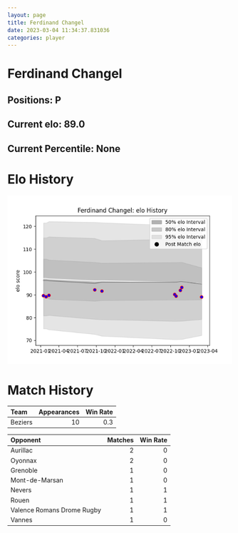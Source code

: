 ```yaml
---  
layout: page  
title: Ferdinand Changel  
date: 2023-03-04 11:34:37.831036  
categories: player  
---
```

# Ferdinand Changel

## Positions: P

## Current elo: 89.0

## Current Percentile: None

# Elo History


![elo history](history_FerdinandChangel.png)
# Match History


| Team    |   Appearances |   Win Rate |
|:--------|--------------:|-----------:|
| Beziers |            10 |        0.3 |

| Opponent                   |   Matches |   Win Rate |
|:---------------------------|----------:|-----------:|
| Aurillac                   |         2 |          0 |
| Oyonnax                    |         2 |          0 |
| Grenoble                   |         1 |          0 |
| Mont-de-Marsan             |         1 |          0 |
| Nevers                     |         1 |          1 |
| Rouen                      |         1 |          1 |
| Valence Romans Drome Rugby |         1 |          1 |
| Vannes                     |         1 |          0 |